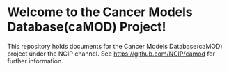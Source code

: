 Welcome to the Cancer Models Database(caMOD) Project!
==============================================

This repository holds documents for the Cancer Models Database(caMOD) project under the NCIP channel. See https://github.com/NCIP/camod for further information.